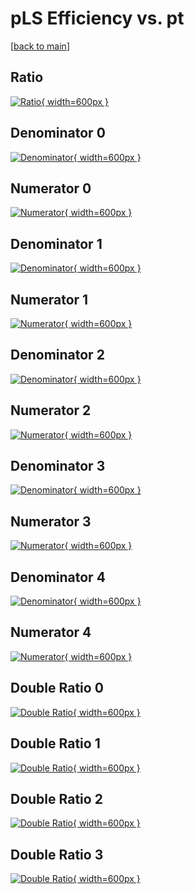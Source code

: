 # pLS Efficiency vs. pt

[[back to main](./)]



## Ratio

[![Ratio](../mtv/var/pLS_loweta_0_0_eff_pt.png){ width=600px }](../mtv/var/pLS_loweta_0_0_eff_pt.pdf)

## Denominator 0

[![Denominator](../mtv/den/pLS_loweta_0_0_eff_pt_den0.png){ width=600px }](../mtv/den/pLS_loweta_0_0_eff_pt_den0.pdf)

## Numerator 0

[![Numerator](../mtv/num/pLS_loweta_0_0_eff_pt_num0.png){ width=600px }](../mtv/num/pLS_loweta_0_0_eff_pt_num0.pdf)

## Denominator 1

[![Denominator](../mtv/den/pLS_loweta_0_0_eff_pt_den1.png){ width=600px }](../mtv/den/pLS_loweta_0_0_eff_pt_den1.pdf)

## Numerator 1

[![Numerator](../mtv/num/pLS_loweta_0_0_eff_pt_num1.png){ width=600px }](../mtv/num/pLS_loweta_0_0_eff_pt_num1.pdf)

## Denominator 2

[![Denominator](../mtv/den/pLS_loweta_0_0_eff_pt_den2.png){ width=600px }](../mtv/den/pLS_loweta_0_0_eff_pt_den2.pdf)

## Numerator 2

[![Numerator](../mtv/num/pLS_loweta_0_0_eff_pt_num2.png){ width=600px }](../mtv/num/pLS_loweta_0_0_eff_pt_num2.pdf)

## Denominator 3

[![Denominator](../mtv/den/pLS_loweta_0_0_eff_pt_den3.png){ width=600px }](../mtv/den/pLS_loweta_0_0_eff_pt_den3.pdf)

## Numerator 3

[![Numerator](../mtv/num/pLS_loweta_0_0_eff_pt_num3.png){ width=600px }](../mtv/num/pLS_loweta_0_0_eff_pt_num3.pdf)

## Denominator 4

[![Denominator](../mtv/den/pLS_loweta_0_0_eff_pt_den4.png){ width=600px }](../mtv/den/pLS_loweta_0_0_eff_pt_den4.pdf)

## Numerator 4

[![Numerator](../mtv/num/pLS_loweta_0_0_eff_pt_num4.png){ width=600px }](../mtv/num/pLS_loweta_0_0_eff_pt_num4.pdf)

## Double Ratio 0

[![Double Ratio](../mtv/ratio/pLS_loweta_0_0_eff_pt_ratio0.png){ width=600px }](../mtv/ratio/pLS_loweta_0_0_eff_pt_ratio0.pdf)

## Double Ratio 1

[![Double Ratio](../mtv/ratio/pLS_loweta_0_0_eff_pt_ratio1.png){ width=600px }](../mtv/ratio/pLS_loweta_0_0_eff_pt_ratio1.pdf)

## Double Ratio 2

[![Double Ratio](../mtv/ratio/pLS_loweta_0_0_eff_pt_ratio2.png){ width=600px }](../mtv/ratio/pLS_loweta_0_0_eff_pt_ratio2.pdf)

## Double Ratio 3

[![Double Ratio](../mtv/ratio/pLS_loweta_0_0_eff_pt_ratio3.png){ width=600px }](../mtv/ratio/pLS_loweta_0_0_eff_pt_ratio3.pdf)

